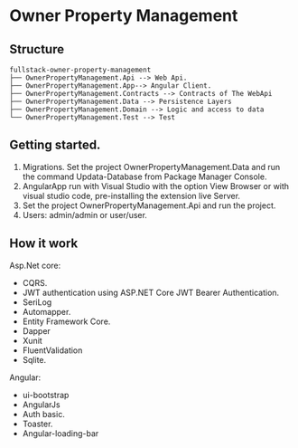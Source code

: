 # Owner Property Management

## Structure

```
fullstack-owner-property-management
├── OwnerPropertyManagement.Api --> Web Api.
├── OwnerPropertyManagement.App--> Angular Client.
├── OwnerPropertyManagement.Contracts --> Contracts of The WebApi
├── OwnerPropertyManagement.Data --> Persistence Layers
├── OwnerPropertyManagement.Domain --> Logic and access to data
└── OwnerPropertyManagement.Test --> Test
```
## Getting started.
1. Migrations. Set the project OwnerPropertyManagement.Data and run the command Updata-Database from Package Manager Console.
2. AngularApp run with Visual Studio with the option View Browser or with visual studio code, pre-installing the extension live Server.
3. Set the project OwnerPropertyManagement.Api and run the project.
4. Users: admin/admin or user/user.

## How it work
Asp.Net core:
- CQRS.
- JWT authentication using ASP.NET Core JWT Bearer Authentication.
- SeriLog
- Automapper.
- Entity Framework Core.
- Dapper
- Xunit
- FluentValidation
- Sqlite.

Angular:
- ui-bootstrap
- AngularJs
- Auth basic.
- Toaster.
- Angular-loading-bar


